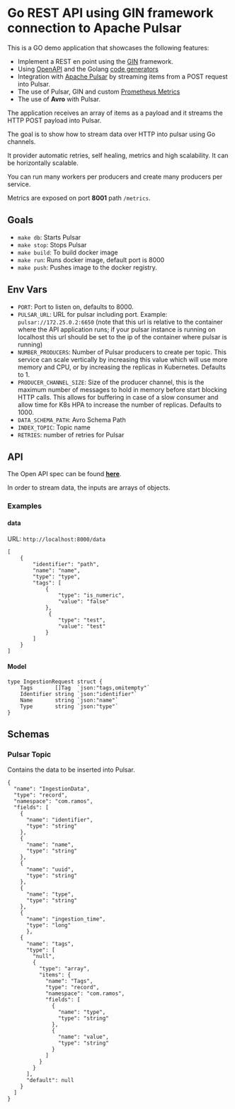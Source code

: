 # Go REST API using GIN framework connection to Apache Pulsar

This is a GO demo application that showcases the following features:

- Implement a REST en point using the [GIN](https://gin-gonic.com/) framework.
- Using [OpenAPI](https://www.openapis.org/) and the Golang [code generators](https://github.com/deepmap/oapi-codegen)
- Integration with [Apache Pulsar](https://pulsar.apache.org/) by streaming items from a POST request into Pulsar.
- The use of Pulsar, GIN and custom [Prometheus Metrics](https://prometheus.io/)
- The use of **Avro** with Pulsar. 

The application receives an array of items as a payload and it streams the HTTP POST payload into Pulsar.

The goal is to show how to stream data over HTTP into pulsar using Go channels.

It provider automatic retries, self healing, metrics and high scalability. It can be horizontally scalable.

You can run many workers per producers and create many producers per service.

Metrics are exposed on port **8001** path `/metrics`.

## Goals

- `make db`: Starts Pulsar
- `make stop`: Stops Pulsar
- `make build`: To build docker image
- `make run`: Runs docker image, default port is 8000
- `make push`: Pushes image to the docker registry.

## Env Vars

- `PORT`: Port to listen on, defaults to 8000.
- `PULSAR_URL`: URL for pulsar including port. Example: `pulsar://172.25.0.2:6650` (note that this url is relative to the container where the API application runs; if your pulsar instance is running on localhost this url should be set to the ip of the container where pulsar is running)
- `NUMBER_PRODUCERS`: Number of Pulsar producers to create per topic. This service can scale vertically by increasing this value which will use more memory and CPU, or by increasing the replicas in Kubernetes. Defaults to 1.
- `PRODUCER_CHANNEL_SIZE`: Size of the producer channel, this is the maximum number of messages to hold in memory before start blocking HTTP calls. This allows for buffering in case of a slow consumer and allow time for K8s HPA to increase the number of replicas. Defaults to 1000.
- `DATA_SCHEMA_PATH`: Avro Schema Path
- `INDEX_TOPIC`: Topic name
- `RETRIES`: number of retries for Pulsar

## API

The Open API spec can be found [**here**](schema/rest/openApi.yaml).

In order to stream data, the inputs are arrays of objects.

### Examples

#### data

URL: `http://localhost:8000/data`

```
[
    {
        "identifier": "path",
        "name": "name",
        "type": "type",
        "tags": [
            {
                "type": "is_numeric",
                "value": "false"
            },
             {
                "type": "test",
                "value": "test"
            }
        ]
    }
]
```



#### Model

```
type IngestionRequest struct {
	Tags       []Tag  `json:"tags,omitempty"`
	Identifier string `json:"identifier"`
	Name       string `json:"name"`
	Type       string `json:"type"`
}
```

## Schemas

### Pulsar Topic

Contains the data to be inserted into Pulsar.

```
{
  "name": "IngestionData",
  "type": "record",
  "namespace": "com.ramos",
  "fields": [
    {
      "name": "identifier",
      "type": "string"
    },
    {
      "name": "name",
      "type": "string"
    },
    {
      "name": "uuid",
      "type": "string"
    },
    {
      "name": "type",
      "type": "string"
    },
    {
      "name": "ingestion_time",
      "type": "long"
	  },
    {
      "name": "tags",
      "type": [
        "null",
        {
          "type": "array",
          "items": {
            "name": "Tags",
            "type": "record",
            "namespace": "com.ramos",
            "fields": [
              {
                "name": "type",
                "type": "string"
              },
              {
                "name": "value",
                "type": "string"
              }
            ]
          }
        }
      ],
      "default": null
    }
  ]
}
```
